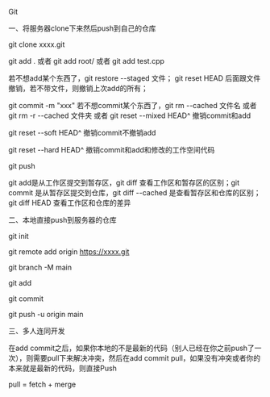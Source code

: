 Git

一、将服务器clone下来然后push到自己的仓库

git clone xxxx.git

git add . 或者 git add root/  或者 git add test.cpp

若不想add某个东西了，git restore --staged 文件； git reset HEAD 后面跟文件撤销，若不带文件，则撤销上次add的所有；

git commit -m "xxx"   若不想commit某个东西了，git rm --cached 文件名 或者 git rm -r --cached 文件夹 或者 git reset --mixed HEAD^ 撤销commit和add

git reset --soft HEAD^ 撤销commit不撤销add  

git reset --hard HEAD^ 撤销commit和add和修改的工作空间代码

git push

git add是从工作区提交到暂存区，git diff 查看工作区和暂存区的区别；git commit 是从暂存区提交到仓库，git diff --cached 是查看暂存区和仓库的区别；git diff HEAD 查看工作区和仓库的差异

二、本地直接push到服务器的仓库

git init

git remote add origin https://xxxx.git

git branch -M main

git add

git commit

git push -u origin main

三、多人连同开发

在add commit之后，如果你本地的不是最新的代码（别人已经在你之前push了一次），则需要pull下来解决冲突，然后在add commit pull，如果没有冲突或者你的本来就是最新的代码，则直接Push

pull = fetch + merge
